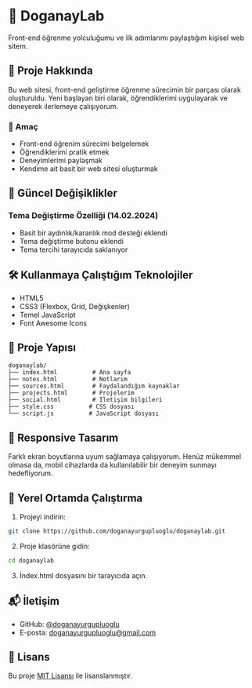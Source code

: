 # 🌱 DoganayLab

Front-end öğrenme yolculuğumu ve ilk adımlarımı paylaştığım kişisel web sitem.

## 📝 Proje Hakkında

Bu web sitesi, front-end geliştirme öğrenme sürecimin bir parçası olarak oluşturuldu. Yeni başlayan biri olarak, öğrendiklerimi uygulayarak ve deneyerek ilerlemeye çalışıyorum.

### 🎯 Amaç

- Front-end öğrenim sürecimi belgelemek
- Öğrendiklerimi pratik etmek
- Deneyimlerimi paylaşmak
- Kendime ait basit bir web sitesi oluşturmak

## 🔄 Güncel Değişiklikler

### Tema Değiştirme Özelliği (14.02.2024)
- Basit bir aydınlık/karanlık mod desteği eklendi
- Tema değiştirme butonu eklendi
- Tema tercihi tarayıcıda saklanıyor

## 🛠️ Kullanmaya Çalıştığım Teknolojiler

- HTML5
- CSS3 (Flexbox, Grid, Değişkenler)
- Temel JavaScript
- Font Awesome Icons

## 📂 Proje Yapısı

```
doganaylab/
├── index.html          # Ana sayfa
├── notes.html          # Notlarım
├── sources.html        # Faydalandığım kaynaklar
├── projects.html       # Projelerim
├── social.html         # İletişim bilgileri
├── style.css          # CSS dosyası
└── script.js          # JavaScript dosyası
```

## 📱 Responsive Tasarım

Farklı ekran boyutlarına uyum sağlamaya çalışıyorum. Henüz mükemmel olmasa da, mobil cihazlarda da kullanılabilir bir deneyim sunmayı hedefliyorum.

## 🚀 Yerel Ortamda Çalıştırma

1. Projeyi indirin:
```bash
git clone https://github.com/doganayurgupluoglu/doganaylab.git
```

2. Proje klasörüne gidin:
```bash
cd doganaylab
```

3. İndex.html dosyasını bir tarayıcıda açın.

## 📬 İletişim

- GitHub: [@doganayurgupluoglu](https://github.com/doganayurgupluoglu)
- E-posta: doganayurgupluoglu@gmail.com

## 📄 Lisans

Bu proje [MIT Lisansı](LICENSE) ile lisanslanmıştır. 
